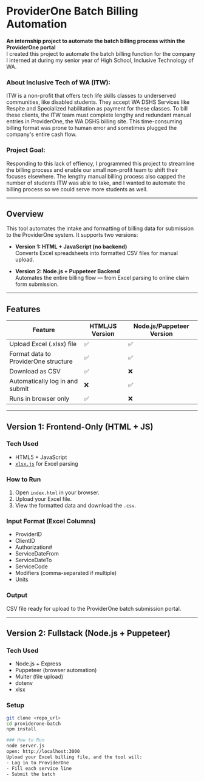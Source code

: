 # ProviderOne Batch Billing Automation

**An internship project to automate the batch billing process within the ProviderOne portal**  
I created this project to automate the batch billing function for the company I interned at during my senior year of High School, Inclusive Technology of WA. 
### About Inclusive Tech of WA (ITW):
ITW is a non-profit that offers tech life skills classes to underserved communities, like disabled students. They accept WA DSHS Services like Respite and Specialized habilitation as payment for these classes. To bill these clients, the ITW team must complete lengthy and redundant manual entries in ProviderOne, the WA DSHS billing site. This time-consuming billing format was prone to human error and sometimes plugged the company's entire cash flow.
### Project Goal:
Responding to this lack of effiency, I programmed this project to streamline the billing process and enable our small non-profit team to shift their focuses elsewhere. The lengthy manual billing process also capped the number of students ITW was able to take, and  I wanted to automate the billing process so we could serve more students as well.

---

## Overview

This tool automates the intake and formatting of billing data for submission to the ProviderOne system. It supports two versions:

- **Version 1: HTML + JavaScript (no backend)**  
  Converts Excel spreadsheets into formatted CSV files for manual upload.
  
- **Version 2: Node.js + Puppeteer Backend**  
  Automates the entire billing flow — from Excel parsing to online claim form submission.

---

## Features

| Feature                               | HTML/JS Version | Node.js/Puppeteer Version |
|--------------------------------------|------------------|----------------------------|
| Upload Excel (.xlsx) file            | ✅               | ✅                         |
| Format data to ProviderOne structure | ✅               | ✅                         |
| Download as CSV                      | ✅               | ❌                         |
| Automatically log in and submit      | ❌               | ✅                         |
| Runs in browser only                 | ✅               | ❌                         |

---

## Version 1: Frontend-Only (HTML + JS)

### Tech Used
- HTML5 + JavaScript
- [`xlsx.js`](https://github.com/SheetJS/sheetjs) for Excel parsing


### How to Run
1. Open `index.html` in your browser.
2. Upload your Excel file.
3. View the formatted data and download the `.csv`.

### Input Format (Excel Columns)
- ProviderID
- ClientID
- Authorization#
- ServiceDateFrom
- ServiceDateTo
- ServiceCode
- Modifiers (comma-separated if multiple)
- Units

### Output
CSV file ready for upload to the ProviderOne batch submission portal.

---

## Version 2: Fullstack (Node.js + Puppeteer)

### Tech Used
- Node.js + Express
- Puppeteer (browser automation)
- Multer (file upload)
- dotenv
- xlsx


### Setup

```bash
git clone <repo_url>
cd providerone-batch
npm install

### How to Run
node server.js
open: http://localhost:3000
Upload your Excel billing file, and the tool will:
- Log in to ProviderOne
- Fill each service line
- Submit the batch
